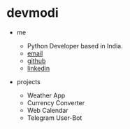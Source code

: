# devmodi

* me
  * Python Developer based in India.
  * [email](dev.modi.one@outlook.com)
  * [github](https://github.com/devmodi)
  * [linkedin](https://linkedin.com/in/devmodi-dev)

* projects
  * Weather App
  * Currency Converter
  * Web Calendar
  * Telegram User-Bot
